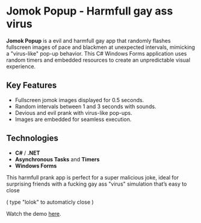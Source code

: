 # Jomok Popup - Harmfull gay ass virus

**Jomok Popup** is a evil and harmfull gay app that randomly flashes fullscreen images of pace and blackmen at unexpected intervals, mimicking a "virus-like" pop-up behavior. This C# Windows Forms application uses random timers and embedded resources to create an unpredictable visual experience.

## Key Features
- Fullscreen jomok images displayed for 0.5 seconds.
- Random intervals between 1 and 3 seconds with sounds.
- Devious and evil prank with virus-like pop-ups.
- Images are embedded for seamless execution.

## Technologies
- **C#** / **.NET**
- **Asynchronous Tasks** and **Timers**
- **Windows Forms**

This harmfull prank app is perfect for a super malicious joke, ideal for surprising friends with a fucking gay ass "virus" simulation that’s easy to close

( type "lolok" to automaticly close )

Watch the demo [here](https://youtu.be/ZZt4B7g1Qf8?si=0Iobfq_xhNW8W7eM).
